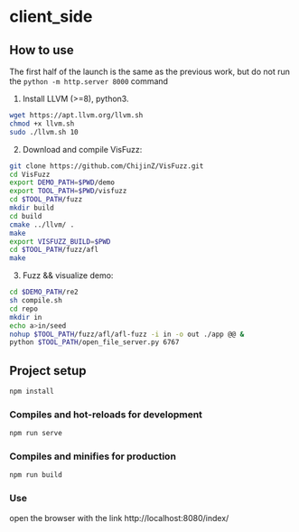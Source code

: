 # client_side

## How to use

The first half of the launch is the same as the previous work, but do not run the `python -m http.server 8000` command

1. Install LLVM (>=8), python3.

```bash
wget https://apt.llvm.org/llvm.sh
chmod +x llvm.sh
sudo ./llvm.sh 10
```

2. Download and compile VisFuzz:

```bash
git clone https://github.com/ChijinZ/VisFuzz.git
cd VisFuzz
export DEMO_PATH=$PWD/demo
export TOOL_PATH=$PWD/visfuzz
cd $TOOL_PATH/fuzz
mkdir build
cd build
cmake ../llvm/ .
make
export VISFUZZ_BUILD=$PWD
cd $TOOL_PATH/fuzz/afl
make
```

3. Fuzz && visualize demo:
 
```bash
cd $DEMO_PATH/re2
sh compile.sh
cd repo
mkdir in
echo a>in/seed
nohup $TOOL_PATH/fuzz/afl/afl-fuzz -i in -o out ./app @@ &
python $TOOL_PATH/open_file_server.py 6767
```

## Project setup

```bash
npm install
```

### Compiles and hot-reloads for development

```bash
npm run serve
```

### Compiles and minifies for production

```bash
npm run build
```

### Use

open the browser with the link http://localhost:8080/index/